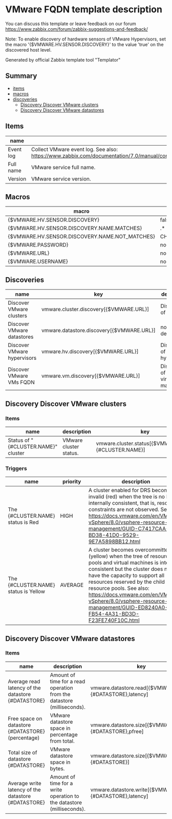 # VMware FQDN template description

You can discuss this template or leave feedback on our forum https://www.zabbix.com/forum/zabbix-suggestions-and-feedback/

Note: To enable discovery of hardware sensors of VMware Hypervisors, set the macro '{$VMWARE.HV.SENSOR.DISCOVERY}' to the value 'true' on the discovered host level.

Generated by official Zabbix template tool "Templator"

## Summary
* [items](#items)
* [macros](#macros)
* [discoveries](#discoveries)
  * [Discovery Discover VMware clusters ](#discovery_discover_vmware_clusters)
  * [Discovery Discover VMware datastores ](#discovery_discover_vmware_datastores)

<a name="items" />

## Items
| name | description | key | type | delay |
| ------------- |------------- |------------- |------------- |------------- |
| Event log | Collect VMware event log. See also: https://www.zabbix.com/documentation/7.0/manual/config/items/preprocessing/examples#filtering_vmware_event_log_records | vmware.eventlog[{$VMWARE.URL},skip] | SIMPLE | no delay |
| Full name | VMware service full name. | vmware.fullname[{$VMWARE.URL}] | SIMPLE | 1h |
| Version | VMware service version. | vmware.version[{$VMWARE.URL}] | SIMPLE | 1h |


<a name="macros" />

## Macros
| macro | value |
| ------------- |------------- |
| {$VMWARE.HV.SENSOR.DISCOVERY} | false |
| {$VMWARE.HV.SENSOR.DISCOVERY.NAME.MATCHES} | .* |
| {$VMWARE.HV.SENSOR.DISCOVERY.NAME.NOT_MATCHES} | CHANGE_IF_NEEDED |
| {$VMWARE.PASSWORD} | no value |
| {$VMWARE.URL} | no value |
| {$VMWARE.USERNAME} | no value |


<a name="discoveries" />

## Discoveries
| name | key | description | type | lifetime | delay |
| ------------- |------------- |------------- |------------- |------------- |------------- |
| Discover VMware clusters | vmware.cluster.discovery[{$VMWARE.URL}] | Discovery of clusters | SIMPLE | no lifetime | 1h |
| Discover VMware datastores | vmware.datastore.discovery[{$VMWARE.URL}] | no description | SIMPLE | no lifetime | 1h |
| Discover VMware hypervisors | vmware.hv.discovery[{$VMWARE.URL}] | Discovery of hypervisors. | SIMPLE | no lifetime | 1h |
| Discover VMware VMs FQDN | vmware.vm.discovery[{$VMWARE.URL}] | Discovery of guest virtual machines. | SIMPLE | no lifetime | 1h |


<a name="discovery_discover_vmware_clusters" />

## Discovery Discover VMware clusters

### Items

| name | description | key | type |
| ------------- |------------- |------------- |------------- |
| Status of "{#CLUSTER.NAME}" cluster | VMware cluster status. | vmware.cluster.status[{$VMWARE.URL},{#CLUSTER.NAME}] | SIMPLE |


### Triggers

| name | priority | description | expression | tags | url |
| ------------- |------------- |------------- |------------- |------------- |------------- |
| The {#CLUSTER.NAME} status is Red | HIGH | A cluster enabled for DRS becomes invalid (red) when the tree is no longer internally consistent, that is, resource constraints are not observed. See also: https://docs.vmware.com/en/VMware-vSphere/8.0/vsphere-resource-management/GUID-C7417CAA-BD38-41D0-9529-9E7A5898BB12.html | last(/VMware FQDN/vmware.cluster.status[{$VMWARE.URL},{#CLUSTER.NAME}])=3 | [{"tag": "scope", "value": "availability"}, {"tag": "scope", "value": "performance"}] | no url |
| The {#CLUSTER.NAME} status is Yellow | AVERAGE | A cluster becomes overcommitted (yellow) when the tree of resource pools and virtual machines is internally consistent but the cluster does not have the capacity to support all resources reserved by the child resource pools. See also: https://docs.vmware.com/en/VMware-vSphere/8.0/vsphere-resource-management/GUID-ED8240A0-FB54-4A31-BD3D-F23FE740F10C.html | last(/VMware FQDN/vmware.cluster.status[{$VMWARE.URL},{#CLUSTER.NAME}])=2 | [{"tag": "scope", "value": "availability"}, {"tag": "scope", "value": "performance"}] | no url |


<a name="discovery_discover_vmware_datastores" />

## Discovery Discover VMware datastores

### Items

| name | description | key | type |
| ------------- |------------- |------------- |------------- |
| Average read latency of the datastore {#DATASTORE} | Amount of time for a read operation from the datastore (milliseconds). | vmware.datastore.read[{$VMWARE.URL},{#DATASTORE},latency] | SIMPLE |
| Free space on datastore {#DATASTORE} (percentage) | VMware datastore space in percentage from total. | vmware.datastore.size[{$VMWARE.URL},{#DATASTORE},pfree] | SIMPLE |
| Total size of datastore {#DATASTORE} | VMware datastore space in bytes. | vmware.datastore.size[{$VMWARE.URL},{#DATASTORE}] | SIMPLE |
| Average write latency of the datastore {#DATASTORE} | Amount of time for a write operation to the datastore (milliseconds). | vmware.datastore.write[{$VMWARE.URL},{#DATASTORE},latency] | SIMPLE |

